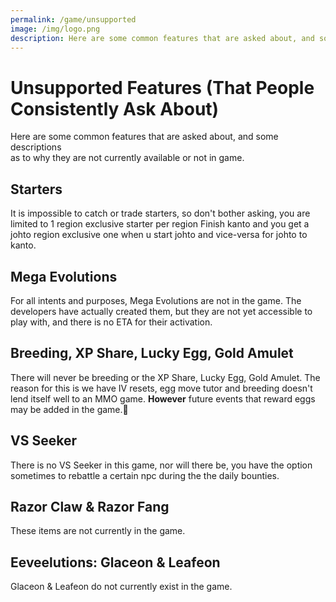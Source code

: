 ```yaml
---
permalink: /game/unsupported
image: /img/logo.png
description: Here are some common features that are asked about, and some descriptions as to them not existing in the game
---
```


# Unsupported Features (That People Consistently Ask About)

Here are some common features that are asked about, and some descriptions <br/>
as to why they are not currently available or not in game.

## Starters 

It is impossible to catch or trade starters, so don't bother asking, you are limited to 1 region exclusive starter per region
Finish kanto and you get a johto region exclusive one when u start johto
and vice-versa for johto to kanto.

## Mega Evolutions

For all intents and purposes, Mega Evolutions are not in the game. The
developers have actually created them, but they are not yet accessible to play
with, and there is no ETA for their activation.

## Breeding, XP Share, Lucky Egg, Gold Amulet

There will never be breeding or the XP Share, Lucky Egg, Gold Amulet. The reason for this is we have IV
resets, egg move tutor and breeding doesn't lend itself well to an MMO game. **However** future events that reward eggs may be added in the game.

## VS Seeker

There is no VS Seeker in this game, nor will there be, you have the option sometimes to rebattle a certain npc during the the daily bounties.

## Razor Claw & Razor Fang

These items are not currently in the game.

## Eeveelutions: Glaceon & Leafeon

Glaceon & Leafeon do not currently exist in the game.
